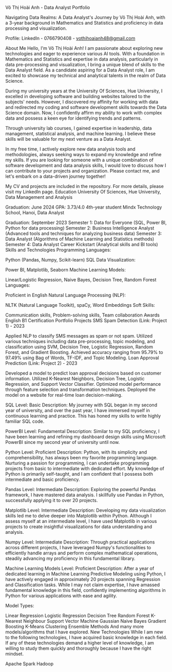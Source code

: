 Võ Thị Hoài Anh - Data Analyst Portfolio

Navigating Data Realms: A Data Analyst's Journey by Võ Thị Hoài Anh, with a 3-year background in Mathematics and Statistics and proficiency in data processing and visualization.

Profile: LinkedIn - 0766790408 - vothihoaianh48@gmail.com

About Me
Hello, I'm Võ Thị Hoài Anh! I am passionate about exploring new technologies and eager to experience various AI tools. With a foundation in Mathematics and Statistics and expertise in data analysis, particularly in data pre-processing and visualization, I bring a unique blend of skills to the Data Analyst field. As a candidate aspiring for a Data Analyst role, I am excited to showcase my technical and analytical talents in the realm of Data Science.

During my university years at the University Of Sciences, Hue University, I excelled in developing software and building websites tailored to the subjects' needs. However, I discovered my affinity for working with data and redirected my coding and software development skills towards the Data Science domain. Now, I confidently affirm my ability to work with complex data and possess a keen eye for identifying trends and patterns.

Through university lab courses, I gained expertise in leadership, data management, statistical analysis, and machine learning. I believe these skills will be valuable for my next venture as a Data Analyst.

In my free time, I actively explore new data analysis tools and methodologies, always seeking ways to expand my knowledge and refine my skills. If you are looking for someone with a unique combination of software development and data analysis skills, I would love to discuss how I can contribute to your projects and organization. Please contact me, and let's embark on a data-driven journey together!

My CV and projects are included in the repository. For more details, please visit my LinkedIn page.
Education
University Of Sciences, Hue University, Data Management and Analysis

Graduation: June 2024
GPA: 3.73/4.0
4th-year student
Mindx Technology School, Hanoi, Data Analyst

Graduation: September 2023
Semester 1: Data for Everyone (SQL, Power BI, Python for data processing)
Semester 2: Business Intelligence Analyst (Advanced tools and techniques for analyzing business data)
Semester 3: Data Analyst (Algorithms of Machine Learning and Statistics methods)
Semester 4: Data Analyst Career Kickstart (Analytical skills and BI tools)
Skills and Technologies
Programming Languages:

Python (Pandas, Numpy, Scikit-learn)
SQL
Data Visualization:

Power BI, Matplotlib, Seaborn
Machine Learning Models:

Linear/Logistic Regression, Naive Bayes, Decision Tree, Random Forest
Languages:

Proficient in English
Natural Language Processing (NLP):

NLTK (Natural Language Toolkit), spaCy, Word Embeddings
Soft Skills:

Communication skills, Problem-solving skills, Team collaboration
Awards
English B1 Certification
Portfolio Projects
SMS Spam Detection (Link: Project 1) - 2023

Applied NLP to classify SMS messages as spam or not spam.
Utilized various techniques including data pre-processing, topic modeling, and classification using SVM, Decision Tree, Logistic Regression, Random Forest, and Gradient Boosting.
Achieved accuracy ranging from 95.79% to 97.49% using Bag of Words, TF-IDF, and Topic Modeling.
Loan Approval Prediction (Link: Project 2) - 2023

Developed a model to predict loan approval decisions based on customer information.
Utilized K-Nearest Neighbors, Decision Tree, Logistic Regression, and Support Vector Classifier.
Optimized model performance through feature selection and transformation techniques.
Deployed the model on a website for real-time loan decision-making.

SQL
Level: Basic
Description: My journey with SQL began in my second year of university, and over the past year, I have immersed myself in continuous learning and practice. This has honed my skills to write highly familiar SQL code.

PowerBI
Level: Fundamental
Description: Similar to my SQL proficiency, I have been learning and refining my dashboard design skills using Microsoft PowerBI since my second year of university until now.

Python
Level: Proficient
Description: Python, with its simplicity and comprehensibility, has always been my favorite programming language. Nurturing a passion for programming, I can undertake programming projects from basic to intermediate with dedicated effort. My knowledge of Python is primarily self-taught, and I am confident that I possess both intermediate and basic proficiency.

Pandas
Level: Intermediate
Description: Exploring the powerful Pandas framework, I have mastered data analysis. I skillfully use Pandas in Python, successfully applying it to over 20 projects.

Matplotlib
Level: Intermediate
Description: Developing my data visualization skills led me to delve deeper into Matplotlib within Python. Although I assess myself at an intermediate level, I have used Matplotlib in various projects to create insightful visualizations for data understanding and analysis.

Numpy
Level: Intermediate
Description: Through practical applications across different projects, I have leveraged Numpy's functionalities to efficiently handle arrays and perform complex mathematical operations, steadily advancing my proficiency in this fundamental library.

Machine Learning Models
Level: Proficient
Description: After a year of dedicated learning in Machine Learning Predictive Modeling using Python, I have actively engaged in approximately 20 projects spanning Regression and Classification tasks. While I may not claim expertise, I have amassed fundamental knowledge in this field, confidently implementing algorithms in Python for various applications with ease and agility.

Model Types:

Linear Regression
Logistic Regression
Decision Tree
Random Forest
K-Nearest Neighbour
Support Vector Machine
Gaussian Naive Bayes
Gradient Boosting
K-Means Clustering
Ensemble Methods
And many more models/algorithms that I have explored.
New Technologies
While I am new to the following technologies, I have acquired basic knowledge in each field. If any of these technologies demand a higher level of knowledge, I am willing to study them quickly and thoroughly because I have the right mindset.

Apache Spark
Hadoop
